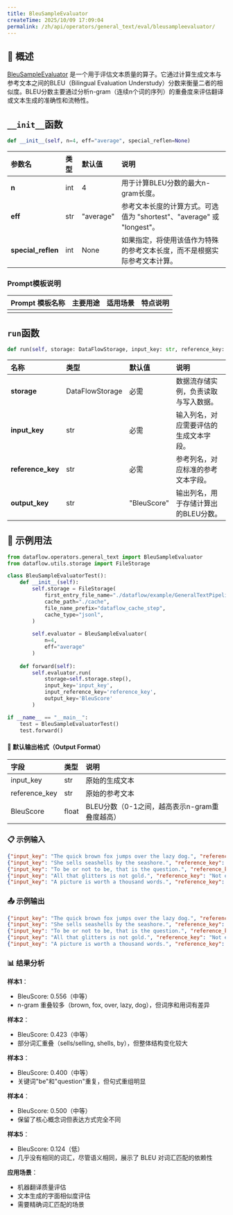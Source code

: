 ```yaml
---
title: BleuSampleEvaluator
createTime: 2025/10/09 17:09:04
permalink: /zh/api/operators/general_text/eval/bleusampleevaluator/
---
```


## 📘 概述

[BleuSampleEvaluator]() 是一个用于评估文本质量的算子。它通过计算生成文本与参考文本之间的BLEU（Bilingual Evaluation Understudy）分数来衡量二者的相似度。BLEU分数主要通过分析n-gram（连续n个词的序列）的重叠度来评估翻译或文本生成的准确性和流畅性。

## `__init__`函数

```python
def __init__(self, n=4, eff="average", special_reflen=None)
```

| 参数名 | 类型 | 默认值 | 说明 |
| :--- | :-- | :--- | :--- |
| **n** | int | 4 | 用于计算BLEU分数的最大n-gram长度。 |
| **eff** | str | "average" | 参考文本长度的计算方式。可选值为 "shortest"、"average" 或 "longest"。 |
| **special_reflen** | int | None | 如果指定，将使用该值作为特殊的参考文本长度，而不是根据实际参考文本计算。 |

### Prompt模板说明
| Prompt 模板名称 | 主要用途 | 适用场景 | 特点说明 |
| --- | --- | --- | --- |
| | | | |

## `run`函数

```python
def run(self, storage: DataFlowStorage, input_key: str, reference_key: str, output_key: str='BleuScore')
```

| 名称 | 类型 | 默认值 | 说明 |
| :--- | :--- | :--- | :--- |
| **storage** | DataFlowStorage | 必需 | 数据流存储实例，负责读取与写入数据。 |
| **input_key** | str | 必需 | 输入列名，对应需要评估的生成文本字段。 |
| **reference_key** | str | 必需 | 参考列名，对应标准的参考文本字段。 |
| **output_key** | str | "BleuScore" | 输出列名，用于存储计算出的BLEU分数。 |

## 🧠 示例用法
```python
from dataflow.operators.general_text import BleuSampleEvaluator
from dataflow.utils.storage import FileStorage

class BleuSampleEvaluatorTest():
    def __init__(self):
        self.storage = FileStorage(
            first_entry_file_name="./dataflow/example/GeneralTextPipeline/gen_input.jsonl",
            cache_path="./cache",
            file_name_prefix="dataflow_cache_step",
            cache_type="jsonl",
        )
        
        self.evaluator = BleuSampleEvaluator(
            n=4,
            eff="average"
        )
        
    def forward(self):
        self.evaluator.run(
            storage=self.storage.step(),
            input_key='input_key',
            input_reference_key='reference_key',
            output_key='BleuScore'
        )

if __name__ == "__main__":
    test = BleuSampleEvaluatorTest()
    test.forward()
```

#### 🧾 默认输出格式（Output Format）
| 字段 | 类型 | 说明 |
| :--- | :-- | :--- |
| input_key | str | 原始的生成文本 |
| reference_key | str | 原始的参考文本 |
| BleuScore | float | BLEU分数（0-1之间，越高表示n-gram重叠度越高） |

### 📋 示例输入
```json
{"input_key": "The quick brown fox jumps over the lazy dog.", "reference_key": "A fast brown fox leaps over a lazy dog."}
{"input_key": "She sells seashells by the seashore.", "reference_key": "She is selling shells by the beach."}
{"input_key": "To be or not to be, that is the question.", "reference_key": "The question is whether to be or not."}
{"input_key": "All that glitters is not gold.", "reference_key": "Not everything that shines is gold."}
{"input_key": "A picture is worth a thousand words.", "reference_key": "A single image can convey so much meaning."}
```

### 📤 示例输出
```json
{"input_key": "The quick brown fox jumps over the lazy dog.", "reference_key": "A fast brown fox leaps over a lazy dog.", "BleuScore": 0.5555555554}
{"input_key": "She sells seashells by the seashore.", "reference_key": "She is selling shells by the beach.", "BleuScore": 0.4232408623}
{"input_key": "To be or not to be, that is the question.", "reference_key": "The question is whether to be or not.", "BleuScore": 0.4}
{"input_key": "All that glitters is not gold.", "reference_key": "Not everything that shines is gold.", "BleuScore": 0.4999999998}
{"input_key": "A picture is worth a thousand words.", "reference_key": "A single image can convey so much meaning.", "BleuScore": 0.1238396999}
```

### 📊 结果分析

**样本1**：
- BleuScore: 0.556（中等）
- n-gram 重叠较多（brown, fox, over, lazy, dog），但词序和用词有差异

**样本2**：
- BleuScore: 0.423（中等）
- 部分词汇重叠（sells/selling, shells, by），但整体结构变化较大

**样本3**：
- BleuScore: 0.400（中等）
- 关键词"be"和"question"重复，但句式重组明显

**样本4**：
- BleuScore: 0.500（中等）
- 保留了核心概念词但表达方式完全不同

**样本5**：
- BleuScore: 0.124（低）
- 几乎没有相同的词汇，尽管语义相同，展示了 BLEU 对词汇匹配的依赖性

**应用场景**：
- 机器翻译质量评估
- 文本生成的字面相似度评估
- 需要精确词汇匹配的场景
